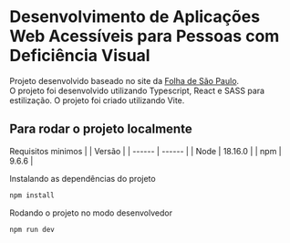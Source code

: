 # Desenvolvimento de Aplicações Web Acessíveis para Pessoas com Deficiência Visual
Projeto desenvolvido baseado no site da [Folha de São Paulo](https://www.folha.uol.com.br/).  
O projeto foi desenvolvido utilizando Typescript, React e SASS para estilização. O projeto foi criado utilizando Vite.  
  
## Para rodar o projeto localmente
Requisitos minimos
|  | Versão |
| ------ | ------ |
| Node | 18.16.0 |
| npm | 9.6.6 |

Instalando as dependências do projeto  
```sh
npm install
```
Rodando o projeto no modo desenvolvedor  
```sh
npm run dev
```
